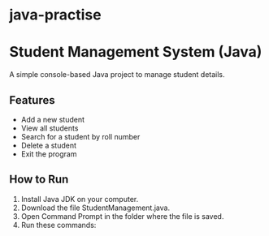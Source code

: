 # java-practise
# Student Management System (Java)

A simple console-based Java project to manage student details.

## Features
- Add a new student
- View all students
- Search for a student by roll number
- Delete a student
- Exit the program

## How to Run
1. Install Java JDK on your computer.
2. Download the file StudentManagement.java.
3. Open Command Prompt in the folder where the file is saved.
4. Run these commands:
